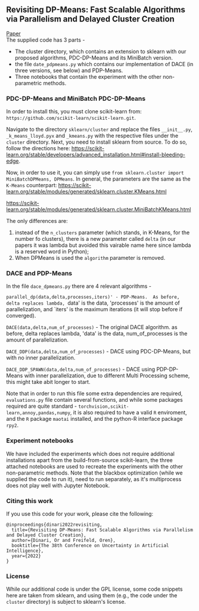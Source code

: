 ## Revisiting DP-Means: Fast Scalable Algorithms via Parallelism and Delayed Cluster Creation
[Paper](https://openreview.net/pdf?id=rnzVBD8jqlq) <br>
The supplied code has 3 parts -

* The cluster directory, which contains an extension to sklearn with our proposed algorithms, PDC-DP-Means and its MiniBatch version.
* the file `date_pdpmeans.py` which contains our implementation of DACE (in three versions, see below) and PDP-Means.
* Three notebooks that contain the experiment with the other non-parametric methods.

### PDC-DP-Means and MiniBatch PDC-DP-Means

In order to install this, you must clone scikit-learn from: `https://github.com/scikit-learn/scikit-learn.git`.

Navigate to the directory `sklearn/cluster` and replace the files `__init__.py`, `_k_means_lloyd.pyx` and `_kmeans.py` with the respective files under the `cluster` directory.
Next, you need to install sklearn from source. To do so, follow the directions here: https://scikit-learn.org/stable/developers/advanced_installation.html#install-bleeding-edge.

Now, in order to use it, you can simply use `from sklearn.cluster import MiniBatchDPMeans, DPMeans`. In general, the parameters are the same as the `K-Means` counterpart:
https://scikit-learn.org/stable/modules/generated/sklearn.cluster.KMeans.html

https://scikit-learn.org/stable/modules/generated/sklearn.cluster.MiniBatchKMeans.html

The only differences are:
1) instead of the `n_clusters` parameter (which stands, in K-Means, for the number fo clusters), there is a new parameter called `delta` (in our papers it was lambda but avoided this vairable name here since lambda is a reserved word in Python);
2) When DPMeans is used the `algorithm` parameter is removed.

### DACE and PDP-Means

In the file `dace_dpmeans.py` there are 4 relevant algorithms -

`parallel_dp(data,delta,processes,iters)' - PDP-Means.  As before, delta replaces lambda, `data' is the data, 'processes' is the amount of parallelization, and `iters' is the maximum iterations (it will stop before if converged).

`DACE(data,delta,num_of_processes)` - The original DACE algorithm. as before, delta replaces lambda, 'data' is the data, num_of_processes is the amount of parallelization.

`DACE_DDP(data,delta,num_of_processes)` - DACE using PDC-DP-Means, but with no inner parallelization.

`DACE_DDP_SPAWN(data,delta,num_of_processes)` - DACE using PDP-DP-Means with inner parallelization, due to different Multi Processing scheme, this might take abit longer to start.


Note that in order to run this file some extra dependencies are required, `evaluations.py` file contain several functions, and while some packages required are quite standard - `torchvision,scikit-learn,annoy,pandas,numpy`, it is also required to have a valid `R` enviroment, and the `R` package `maotai` installed, and the python-R interface package `rpy2`.


### Experiment notebooks
We have included the experiments which does not require additional installations apart from the build-from-source scikit-learn, the three attached notebooks are used to recreate the experiments with the other non-parametric methods. Note that the blackbox optimization (while we supplied the code to run it), need to run separately, as it's multiprocess does not play well with Jupyter Notebook. 


### Citing this work
If you use this code for your work, please cite the following:

```
@inproceedings{dinari2022revisiting,
  title={Revisiting DP-Means: Fast Scalable Algorithms via Parallelism and Delayed Cluster Creation},
  author={Dinari, Or and Freifeld, Oren},
  booktitle={The 38th Conference on Uncertainty in Artificial Intelligence},
  year={2022}
}
```
### License 
While our additional code is under the GPL license, some code snippets here are taken from sklearn, and using them (e.g., the code under the `cluster` directory) is subject to sklearn's license.
